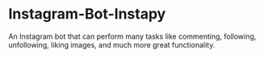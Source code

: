 # Instagram-Bot-Instapy
An Instagram bot that can perform many tasks like commenting, following, unfollowing, liking images, and much more great functionality.   
